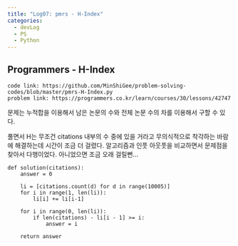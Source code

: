 ```yaml
---
title: "Log07: pmrs - H-Index"
categories:
  - devLog
  - PS
  - Python
---
```

## Programmers - H-Index

```
code link: https://github.com/MinShiGee/problem-solving-codes/blob/master/pmrs-H-Index.py
problem link: https://programmers.co.kr/learn/courses/30/lessons/42747
```

 문제는 누적합을 이용해서 남은 논문의 수와 전체 논문 수의 차를 이용해서 구할 수 있다.

 풀면서 H는 무조건 citations 내부의 수 중에 있을 거라고 무의식적으로 착각하는 바람에 해결하는데 시간이 조금 더 걸렸다. 알고리즘과 인풋 아웃풋을 비교하면서 문제점을 찾아서 다행이었다. 아니었으면 조금 오래 걸릴뻔...

```
def solution(citations):
    answer = 0
    
    li = [citations.count(d) for d in range(10005)]
    for i in range(1, len(li)):
        li[i] += li[i-1]

    for i in range(0, len(li)):
        if len(citations) - li[i - 1] >= i:
            answer = i 

    return answer
```
